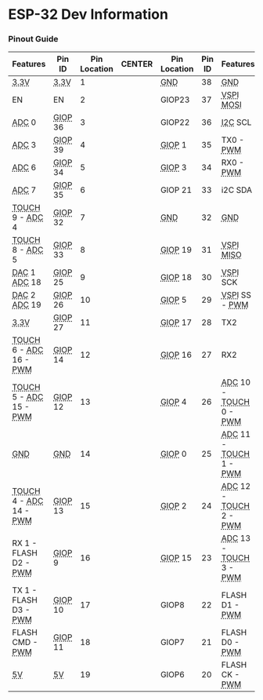 # ESP-32 Dev Information

### Pinout Guide
<div class="md-typeset__scrollwrap">
    <div class="md-typeset__table">
        <table>
            <thead>
                <tr>
                    <th>Features</th>
                    <th>Pin ID</th>
                    <th>Pin Location</th>
                    <th>CENTER</th>
                    <th>Pin Location</th>
                    <th>Pin ID</th>
                    <th>Features</th>
                </tr>
            </thead>
            <tbody>
                <tr>
                    <td><abbr title="Provides 3.3 volts of power to anything connected.">3.3V</abbr></td>
                    <td class="power3-pin"><abbr title="Provides 3.3 volts of power to anything connected.">3.3V</abbr></td>
                    <td>1</td>
                    <td></td>
                    <td class="ground-pin"><abbr title="Ground">GND</abbr></td>
                    <td>38</td>
                    <td><abbr title="Ground">GND</abbr></td>
                </tr>
                <tr>
                    <td>EN</td>
                    <td>EN</td>
                    <td>2</td>
                    <td></td>
                    <td class="digital-pin">GIOP23</td>
                    <td>37</td>
                    <td><abbr title="VSPI pins are used for connections with other microcontrollers.">VSPI</abbr> <abbr
                            title="Master Out, Slave In, used for listening to other microcontrollers.">MOSI</abbr></td>
                </tr>
                <tr>
                    <td><abbr title="Analog to Digital Converter">ADC</abbr> 0</td>
                    <td><abbr title="General Input Output Pin. Suitable for most uses.">GIOP</abbr> 36</td>
                    <td>3</td>
                    <td></td>
                    <td class="digital-pin">GIOP22</td>
                    <td>36</td>
                    <td><abbr
                            title="Inter Integrated Circuit, used for communicating with more than one microcontroller.">I2C</abbr>
                        SCL</td>
                </tr>
                <tr>
                    <td><abbr title="Analog to Digital Converter">ADC</abbr> 3</td>
                    <td><abbr title="General Input Output Pin. Suitable for most uses.">GIOP</abbr> 39</td>
                    <td>4</td>
                    <td></td>
                    <td><abbr title="General Input Output Pin. Suitable for most uses.">GIOP</abbr> 1</td>
                    <td>35</td>
                    <td>TX0 - <abbr
                            title="This pin features pulse width modulation, suitable for use with a servo.">PWM</abbr>
                    </td>
                </tr>
                <tr>
                    <td><abbr title="Analog to Digital Converter">ADC</abbr> 6</td>
                    <td><abbr title="General Input Output Pin. Suitable for most uses.">GIOP</abbr> 34</td>
                    <td>5</td>
                    <td></td>
                    <td><abbr title="General Input Output Pin. Suitable for most uses.">GIOP</abbr> 3</td>
                    <td>34</td>
                    <td>RX0 - <abbr
                            title="This pin features pulse width modulation, suitable for use with a servo.">PWM</abbr>
                    </td>
                </tr>
                <tr>
                    <td><abbr title="Analog to Digital Converter">ADC</abbr> 7</td>
                    <td><abbr title="General Input Output Pin. Suitable for most uses.">GIOP</abbr> 35</td>
                    <td>6</td>
                    <td></td>
                    <td class="digital-pin">GIOP 21</td>
                    <td>33</td>
                    <td>i2C SDA</td>
                </tr>
                <tr>
                    <td><abbr title="A pin you can touch to turn into electrical signal.">TOUCH</abbr> 9 - <abbr
                            title="Analog to Digital Converter">ADC</abbr> 4</td>
                    <td class="digital-pin"><abbr title="General Input Output Pin. Suitable for most uses.">GIOP</abbr> 32</td>
                    <td>7</td>
                    <td></td>
                    <td class="ground-pin"><abbr title="Ground">GND</abbr></td>
                    <td>32</td>
                    <td><abbr title="Ground">GND</abbr></td>
                </tr>
                <tr>
                    <td><abbr title="A pin you can touch to turn into electrical signal.">TOUCH</abbr> 8 - <abbr
                            title="Analog to Digital Converter">ADC</abbr> 5</td>
                    <td class="digital-pin"  ><abbr title="General Input Output Pin. Suitable for most uses.">GIOP</abbr> 33</td>
                    <td>8</td>
                    <td></td>
                    <td class="digital-pin"><abbr title="General Input Output Pin. Suitable for most uses.">GIOP</abbr> 19</td>
                    <td>31</td>
                    <td><abbr title="VSPI pins are used for connections with other microcontrollers.">VSPI</abbr> <abbr
                            title="Master In, Slave Out, used for communicating to other microcontrollers.">MISO</abbr>
                    </td>
                </tr>
                <tr>
                    <td><abbr title="Digital to Analog Converter">DAC</abbr> 1 <abbr
                            title="Analog to Digital Converter">ADC</abbr> 18</td>
                    <td class="digital-pin"><abbr title="General Input Output Pin. Suitable for most uses.">GIOP</abbr> 25</td>
                    <td>9</td>
                    <td></td>
                    <td class="digital-pin"><abbr title="General Input Output Pin. Suitable for most uses.">GIOP</abbr> 18</td>
                    <td>30</td>
                    <td><abbr title="VSPI pins are used for connections with other microcontrollers.">VSPI</abbr> SCK
                    </td>
                </tr>
                <tr>
                    <td><abbr title="Digital to Analog Converter">DAC</abbr> 2 <abbr
                            title="Analog to Digital Converter">ADC</abbr> 19</td>
                    <td class="digital-pin"><abbr title="General Input Output Pin. Suitable for most uses.">GIOP</abbr> 26</td>
                    <td>10</td>
                    <td></td>
                    <td class="digital-pin"><abbr title="General Input Output Pin. Suitable for most uses.">GIOP</abbr> 5</td>
                    <td>29</td>
                    <td><abbr title="VSPI pins are used for connections with other microcontrollers.">VSPI</abbr> SS -
                        <abbr
                            title="This pin features pulse width modulation, suitable for use with a servo.">PWM</abbr>
                    </td>
                </tr>
                <tr>
                    <td><abbr title="Provides 3.3 volts of power to anything connected.">3.3V</abbr></td>
                    <td class="digital-pin"><abbr title="General Input Output Pin. Suitable for most uses.">GIOP</abbr> 27</td>
                    <td>11</td>
                    <td></td>
                    <td class="digital-pin"><abbr title="General Input Output Pin. Suitable for most uses.">GIOP</abbr> 17</td>
                    <td>28</td>
                    <td>TX2</td>
                </tr>
                <tr>
                    <td><abbr title="A pin you can touch to turn into electrical signal.">TOUCH</abbr> 6 - <abbr
                            title="Analog to Digital Converter">ADC</abbr> 16 - <abbr
                            title="This pin features pulse width modulation, suitable for use with a servo.">PWM</abbr>
                    </td>
                    <td class="digital-pin"><abbr title="General Input Output Pin. Suitable for most uses.">GIOP</abbr> 14</td>
                    <td>12</td>
                    <td></td>
                    <td class="digital-pin"><abbr title="General Input Output Pin. Suitable for most uses.">GIOP</abbr> 16</td>
                    <td>27</td>
                    <td>RX2</td>
                </tr>
                <tr>
                    <td><abbr title="A pin you can touch to turn into electrical signal.">TOUCH</abbr> 5 - <abbr
                            title="Analog to Digital Converter">ADC</abbr> 15 - <abbr
                            title="This pin features pulse width modulation, suitable for use with a servo.">PWM</abbr>
                    </td>
                    <td class="digital-pin"><abbr title="General Input Output Pin. Suitable for most uses.">GIOP</abbr> 12</td>
                    <td>13</td>
                    <td></td>
                    <td class="digital-pin"><abbr title="General Input Output Pin. Suitable for most uses.">GIOP</abbr> 4</td>
                    <td>26</td>
                    <td><abbr title="Analog to Digital Converter">ADC</abbr> 10 - <abbr
                            title="A pin you can touch to turn into electrical signal.">TOUCH</abbr> 0 - <abbr
                            title="This pin features pulse width modulation, suitable for use with a servo.">PWM</abbr>
                    </td>
                </tr>
                <tr>
                    <td><abbr title="Ground">GND</abbr></td>
                    <td class="ground-pin"><abbr title="Ground">GND</abbr></td>
                    <td>14</td>
                    <td></td>
                    <td class="digital-pin"><abbr title="General Input Output Pin. Suitable for most uses.">GIOP</abbr> 0</td>
                    <td>25</td>
                    <td><abbr title="Analog to Digital Converter">ADC</abbr> 11 - <abbr
                            title="A pin you can touch to turn into electrical signal.">TOUCH</abbr> 1 - <abbr
                            title="This pin features pulse width modulation, suitable for use with a servo.">PWM</abbr>
                    </td>
                </tr>
                <tr>
                    <td><abbr title="A pin you can touch to turn into electrical signal.">TOUCH</abbr> 4 - <abbr
                            title="Analog to Digital Converter">ADC</abbr> 14 - <abbr
                            title="This pin features pulse width modulation, suitable for use with a servo.">PWM</abbr>
                    </td>
                    <td class="digital-pin"><abbr title="General Input Output Pin. Suitable for most uses.">GIOP</abbr> 13</td>
                    <td>15</td>
                    <td></td>
                    <td class="digital-pin"><abbr title="General Input Output Pin. Suitable for most uses.">GIOP</abbr> 2</td>
                    <td>24</td>
                    <td><abbr title="Analog to Digital Converter">ADC</abbr> 12 - <abbr
                            title="A pin you can touch to turn into electrical signal.">TOUCH</abbr> 2 - <abbr
                            title="This pin features pulse width modulation, suitable for use with a servo.">PWM</abbr>
                    </td>
                </tr>
                <tr>
                    <td>RX 1 - FLASH D2 - <abbr
                            title="This pin features pulse width modulation, suitable for use with a servo.">PWM</abbr>
                    </td>
                    <td class="orange-pin"><abbr title="General Input Output Pin. Suitable for most uses.">GIOP</abbr> 9</td>
                    <td>16</td>
                    <td></td>
                    <td class="digital-pin"><abbr title="General Input Output Pin. Suitable for most uses.">GIOP</abbr> 15</td>
                    <td>23</td>
                    <td><abbr title="Analog to Digital Converter">ADC</abbr> 13 - <abbr
                            title="A pin you can touch to turn into electrical signal.">TOUCH</abbr> 3 - <abbr
                            title="This pin features pulse width modulation, suitable for use with a servo.">PWM</abbr>
                    </td>
                </tr>
                <tr>
                    <td>TX 1 - FLASH D3 - <abbr
                            title="This pin features pulse width modulation, suitable for use with a servo.">PWM</abbr>
                    </td>
                    <td class="orange-pin"><abbr title="General Input Output Pin. Suitable for most uses.">GIOP</abbr> 10</td>
                    <td>17</td>
                    <td></td>
                    <td class="orange-pin">GIOP8</td>
                    <td>22</td>
                    <td>FLASH D1 - <abbr
                            title="This pin features pulse width modulation, suitable for use with a servo.">PWM</abbr>
                    </td>
                </tr>
                <tr>
                    <td>FLASH CMD - <abbr
                            title="This pin features pulse width modulation, suitable for use with a servo.">PWM</abbr>
                    </td>
                    <td class="orange-pin"><abbr title="General Input Output Pin. Suitable for most uses.">GIOP</abbr> 11</td>
                    <td>18</td>
                    <td></td>
                    <td class="orange-pin">GIOP7</td>
                    <td>21</td>
                    <td>FLASH D0 - <abbr
                            title="This pin features pulse width modulation, suitable for use with a servo.">PWM</abbr>
                    </td>
                </tr>
                <tr>
                    <td><abbr title="Provides 5 volts of power to anything connected.">5V</abbr></td>
                    <td class="power5-pin"><abbr title="Provides 5 volts of power to anything connected.">5V</abbr></td>
                    <td>19</td>
                    <td></td>
                    <td class="orange-pin">GIOP6</td>
                    <td>20</td>
                    <td>FLASH CK - <abbr
                            title="This pin features pulse width modulation, suitable for use with a servo.">PWM</abbr>
                    </td>
                </tr>
            </tbody>
        </table>
    </div>
</div>